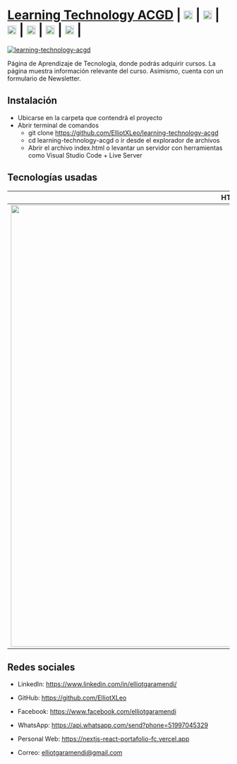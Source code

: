 # [Learning Technology ACGD](https://elliotxleo.github.io/learning-technology-acgd/) | [<img src="https://image.flaticon.com/icons/png/512/174/174857.png" height="20"/>](https://www.linkedin.com/in/elliotgaramendi/) | [<img src="https://image.flaticon.com/icons/png/512/733/733553.png" height="20"/>](https://github.com/ElliotXLeo) | [<img src="https://image.flaticon.com/icons/png/512/145/145802.png" height="20"/>](https://www.facebook.com/elliotgaramendi) | [<img src="https://image.flaticon.com/icons/png/512/1384/1384055.png" height="20"/>](https://api.whatsapp.com/send?phone=51997045329) | [<img src="https://image.flaticon.com/icons/png/512/975/975645.png" height="20"/>](https://nextjs-react-portafolio-fc.vercel.app) | [<img src="https://image.flaticon.com/icons/png/512/5439/5439199.png" height="20"/>](mailto:elliotgaramendi@gmail.com) | 

[![learning-technology-acgd](https://i.postimg.cc/G35Z1CMy/learning-technology-acgd.png)](https://elliotxleo.github.io/learning-technology-acgd)

Página de Aprendizaje de Tecnología, donde podrás adquirir cursos. La página muestra información relevante del curso. Asimismo, cuenta con un formulario de Newsletter.

## Instalación
- Ubicarse en la carpeta que contendrá el proyecto
- Abrir terminal de comandos
  - git clone https://github.com/ElliotXLeo/learning-technology-acgd
  - cd learning-technology-acgd o ir desde el explorador de archivos
  - Abrir el archivo index.html o levantar un servidor con herramientas como Visual Studio Code + Live Server

## Tecnologías usadas
| HTML | CSS | JavaScript | Normalize.css | Google Fonts | Font Awesome |
| --- | --- | --- | --- | --- | --- |
| <img src="https://i.postimg.cc/rF6WrLjr/html.png" width="1000"/> | <img src="https://i.postimg.cc/mgSDG9F2/css.png" width="1000"/> | <img src="https://upload.wikimedia.org/wikipedia/commons/thumb/9/99/Unofficial_JavaScript_logo_2.svg/1200px-Unofficial_JavaScript_logo_2.svg.png" width="1000"/> | <img src="https://necolas.github.io/normalize.css/logo.svg" width="1000px"/> | <img src="https://upload.wikimedia.org/wikipedia/commons/thumb/e/ee/Google_Fonts_logo.svg/2560px-Google_Fonts_logo.svg.png" width="1000px"/> | <img src="https://upload.wikimedia.org/wikipedia/commons/thumb/8/89/Font_Awesome_5_logo_black.svg/1280px-Font_Awesome_5_logo_black.svg.png" width="1000px"/> |

## Redes sociales
- LinkedIn: https://www.linkedin.com/in/elliotgaramendi/

- GitHub: https://github.com/ElliotXLeo

- Facebook: https://www.facebook.com/elliotgaramendi

- WhatsApp: https://api.whatsapp.com/send?phone=51997045329

- Personal Web: https://nextjs-react-portafolio-fc.vercel.app

- Correo: elliotgaramendi@gmail.com